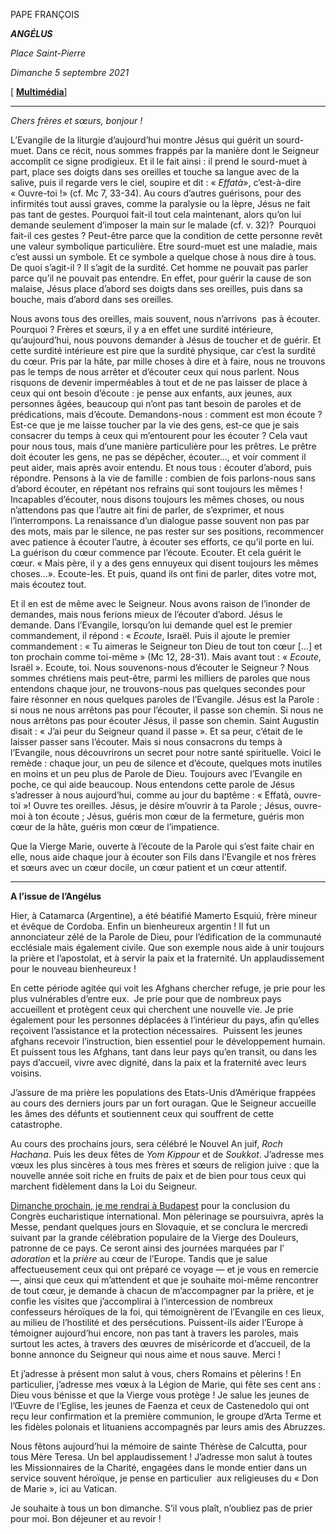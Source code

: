PAPE FRANÇOIS

***ANGÉLUS***

*Place Saint-Pierre*

*Dimanche 5 septembre 2021*

[ **[Multimédia](http://w2.vatican.va/content/francesco/fr/events/event.dir.html/content/vaticanevents/fr/2021/9/5/angelus.html)**]

* * *

*Chers frères et sœurs, bonjour !*

L’Evangile de la liturgie d’aujourd’hui montre Jésus qui guérit un sourd-muet. Dans ce récit, nous sommes frappés par la manière dont le Seigneur accomplit ce signe prodigieux. Et il le fait ainsi : il prend le sourd-muet à part, place ses doigts dans ses oreilles et touche sa langue avec de la salive, puis il regarde vers le ciel, soupire et dit : « *Effatà*», c’est-à-dire « Ouvre-toi !» (cf. Mc 7, 33-34). Au cours d’autres guérisons, pour des infirmités tout aussi graves, comme la paralysie ou la lèpre, Jésus ne fait pas tant de gestes. Pourquoi fait-il tout cela maintenant, alors qu’on lui demande seulement d’imposer la main sur le malade (cf. v. 32)?  Pourquoi fait-il ces gestes ? Peut-être parce que la condition de cette personne revêt une valeur symbolique particulière. Etre sourd-muet est une maladie, mais c’est aussi un symbole. Et ce symbole a quelque chose à nous dire à tous. De quoi s’agit-il ? Il s’agit de la surdité. Cet homme ne pouvait pas parler parce qu’il ne pouvait pas entendre. En effet, pour guérir la cause de son malaise, Jésus place d’abord ses doigts dans ses oreilles, puis dans sa bouche, mais d’abord dans ses oreilles.

Nous avons tous des oreilles, mais souvent, nous n’arrivons  pas à écouter. Pourquoi ? Frères et sœurs, il y a en effet une surdité intérieure, qu’aujourd’hui, nous pouvons demander à Jésus de toucher et de guérir. Et cette surdité intérieure est pire que la surdité physique, car c’est la surdité du cœur. Pris par la hâte, par mille choses à dire et à faire, nous ne trouvons pas le temps de nous arrêter et d’écouter ceux qui nous parlent. Nous risquons de devenir imperméables à tout et de ne pas laisser de place à ceux qui ont besoin d’écoute : je pense aux enfants, aux jeunes, aux personnes âgées, beaucoup qui n’ont pas tant besoin de paroles et de prédications, mais d’écoute. Demandons-nous : comment est mon écoute ? Est-ce que je me laisse toucher par la vie des gens, est-ce que je sais consacrer du temps à ceux qui m’entourent pour les écouter ? Cela vaut pour nous tous, mais d’une manière particulière pour les prêtres. Le prêtre doit écouter les gens, ne pas se dépêcher, écouter…, et voir comment il peut aider, mais après avoir entendu. Et nous tous : écouter d’abord, puis répondre. Pensons à la vie de famille : combien de fois parlons-nous sans d’abord écouter, en répétant nos refrains qui sont toujours les mêmes ! Incapables d’écouter, nous disons toujours les mêmes choses, ou nous n’attendons pas que l’autre ait fini de parler, de s’exprimer, et nous l’interrompons. La renaissance d’un dialogue passe souvent non pas par des mots, mais par le silence, ne pas rester sur ses positions, recommencer avec patience à écouter l’autre, à écouter ses efforts, ce qu’il porte en lui. La guérison du cœur commence par l’écoute. Ecouter. Et cela guérit le cœur. « Mais père, il y a des gens ennuyeux qui disent toujours les mêmes choses…». Ecoute-les. Et puis, quand ils ont fini de parler, dites votre mot, mais écoutez tout.

Et il en est de même avec le Seigneur. Nous avons raison de l’inonder de demandes, mais nous ferions mieux de l’écouter d’abord. Jésus le demande. Dans l’Evangile, lorsqu’on lui demande quel est le premier commandement, il répond : « *Ecoute*, Israël. Puis il ajoute le premier commandement : « Tu aimeras le Seigneur ton Dieu de tout ton cœur […] et ton prochain comme toi-même » (Mc 12, 28-31). Mais avant tout : « *Ecoute*, Israël ». Ecoute, toi. Nous souvenons-nous d’écouter le Seigneur ? Nous sommes chrétiens mais peut-être, parmi les milliers de paroles que nous entendons chaque jour, ne trouvons-nous pas quelques secondes pour faire résonner en nous quelques paroles de l’Evangile. Jésus est la Parole : si nous ne nous arrêtons pas pour l’écouter, il passe son chemin. Si nous ne nous arrêtons pas pour écouter Jésus, il passe son chemin. Saint Augustin disait : « J’ai peur du Seigneur quand il passe ». Et sa peur, c’était de le laisser passer sans l’écouter. Mais si nous consacrons du temps à l’Evangile, nous découvrirons un secret pour notre santé spirituelle. Voici le remède : chaque jour, un peu de silence et d’écoute, quelques mots inutiles en moins et un peu plus de Parole de Dieu. Toujours avec l’Evangile en poche, ce qui aide beaucoup. Nous entendons cette parole de Jésus s’adresser à nous aujourd’hui, comme au jour du baptême : « Effatà, ouvre-toi »! Ouvre tes oreilles. Jésus, je désire m’ouvrir à ta Parole ; Jésus, ouvre-moi à ton écoute ; Jésus, guéris mon cœur de la fermeture, guéris mon cœur de la hâte, guéris mon cœur de l’impatience.

Que la Vierge Marie, ouverte à l’écoute de la Parole qui s’est faite chair en elle, nous aide chaque jour à écouter son Fils dans l’Evangile et nos frères et sœurs avec un cœur docile, un cœur patient et un cœur attentif.

* * *

**A l’issue de l’Angélus**

Hier, à Catamarca (Argentine), a été béatifié Mamerto Esquiú, frère mineur et évêque de Cordoba. Enfin un bienheureux argentin ! Il fut un annonciateur zélé de la Parole de Dieu, pour l’édification de la communauté ecclésiale mais également civile. Que son exemple nous aide à unir toujours la prière et l’apostolat, et à servir la paix et la fraternité. Un applaudissement pour le nouveau bienheureux !

En cette période agitée qui voit les Afghans chercher refuge, je prie pour les plus vulnérables d’entre eux.  Je prie pour que de nombreux pays accueillent et protègent ceux qui cherchent une nouvelle vie. Je prie également pour les personnes déplacées à l’intérieur du pays, afin qu’elles reçoivent l’assistance et la protection nécessaires.  Puissent les jeunes afghans recevoir l’instruction, bien essentiel pour le développement humain. Et puissent tous les Afghans, tant dans leur pays qu’en transit, ou dans les pays d’accueil, vivre avec dignité, dans la paix et la fraternité avec leurs voisins.

J’assure de ma prière les populations des Etats-Unis d’Amérique frappées au cours des derniers jours par un fort ouragan. Que le Seigneur accueille les âmes des défunts et soutiennent ceux qui souffrent de cette catastrophe.

Au cours des prochains jours, sera célébré le Nouvel An juif, *Roch Hachana*. Puis les deux fêtes de *Yom Kippour* et de *Soukkot*. J’adresse mes vœux les plus sincères à tous mes frères et sœurs de religion juive : que la nouvelle année soit riche en fruits de paix et de bien pour tous ceux qui marchent fidèlement dans la Loi du Seigneur.

[Dimanche prochain, je me rendrai à Budapest](https://www.vatican.va/content/francesco/fr/travels/2021/outside/documents/budapest-slovacchia-2021.html) pour la conclusion du Congrès eucharistique international. Mon pèlerinage se poursuivra, après la Messe, pendant quelques jours en Slovaquie, et se conclura le mercredi suivant par la grande célébration populaire de la Vierge des Douleurs, patronne de ce pays. Ce seront ainsi des journées marquées par l’ *adoration* et la *prière* au cœur de l’Europe. Tandis que je salue affectueusement ceux qui ont préparé ce voyage — et je vous en remercie —, ainsi que ceux qui m’attendent et que je souhaite moi-même rencontrer de tout cœur, je demande à chacun de m’accompagner par la prière, et je confie les visites que j’accomplirai à l’intercession de nombreux confesseurs héroïques de la foi, qui témoignèrent de l’Evangile en ces lieux, au milieu de l’hostilité et des persécutions. Puissent-ils aider l’Europe à témoigner aujourd’hui encore, non pas tant à travers les paroles, mais surtout les actes, à travers des œuvres de miséricorde et d’accueil, de la bonne annonce du Seigneur qui nous aime et nous sauve. Merci !

Et j’adresse à présent mon salut à vous, chers Romains et pèlerins ! En particulier, j’adresse mes vœux à la Légion de Marie, qui fête ses cent ans : Dieu vous bénisse et que la Vierge vous protège ! Je salue les jeunes de l’Œuvre de l’Eglise, les jeunes de Faenza et ceux de Castenedolo qui ont reçu leur confirmation et la première communion, le groupe d’Arta Terme et les fidèles polonais et lituaniens accompagnés par leurs amis des Abruzzes.

Nous fêtons aujourd’hui la mémoire de sainte Thérèse de Calcutta, pour tous Mère Teresa. Un bel applaudissement ! J’adresse mon salut à toutes les Missionnaires de la Charité, engagées dans le monde entier dans un service souvent héroïque, je pense en particulier  aux religieuses du « Don de Marie », ici au Vatican.

Je souhaite à tous un bon dimanche. S’il vous plaît, n’oubliez pas de prier pour moi. Bon déjeuner et au revoir !